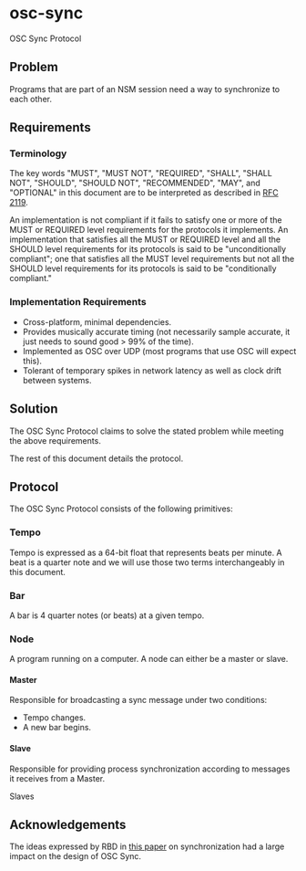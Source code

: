 # osc-sync

OSC Sync Protocol

## Problem

Programs that are part of an NSM session need a way to synchronize to each other.

## Requirements

### Terminology

The key words "MUST", "MUST NOT", "REQUIRED", "SHALL", "SHALL NOT",
"SHOULD", "SHOULD NOT", "RECOMMENDED", "MAY", and "OPTIONAL" in this
document are to be interpreted as described in [RFC 2119](https://www.ietf.org/rfc/rfc2119.txt).

An implementation is not compliant if it fails to satisfy one or more
of the MUST or REQUIRED level requirements for the protocols it
implements. An implementation that satisfies all the MUST or REQUIRED
level and all the SHOULD level requirements for its protocols is said
to be "unconditionally compliant"; one that satisfies all the MUST
level requirements but not all the SHOULD level requirements for its
protocols is said to be "conditionally compliant."

### Implementation Requirements

* Cross-platform, minimal dependencies.
* Provides musically accurate timing (not necessarily sample accurate, it just needs to sound good > 99% of the time).
* Implemented as OSC over UDP (most programs that use OSC will expect this).
* Tolerant of temporary spikes in network latency as well as clock drift between systems.

## Solution

The OSC Sync Protocol claims to solve the stated problem while meeting the above requirements.

The rest of this document details the protocol.

## Protocol

The OSC Sync Protocol consists of the following primitives:

### Tempo

Tempo is expressed as a 64-bit float that represents beats per minute. A beat is a quarter note and we will use those two terms interchangeably in this document.

### Bar

A bar is 4 quarter notes (or beats) at a given tempo.

### Node

A program running on a computer. A node can either be a master or slave.

#### Master

Responsible for broadcasting a sync message under two conditions:

* Tempo changes.
* A new bar begins.

#### Slave

Responsible for providing process synchronization according to messages it receives from a Master.

Slaves

## Acknowledgements

The ideas expressed by RBD in [this paper](http://opensoundcontrol.org/files/dannenberg-clocksync.pdf) on synchronization had a large impact on the design of OSC Sync.
